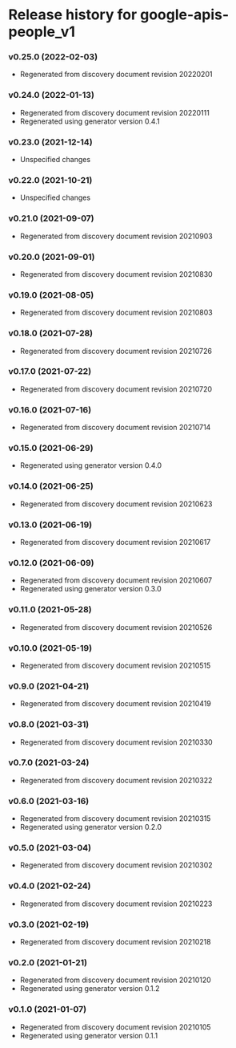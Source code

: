 # Release history for google-apis-people_v1

### v0.25.0 (2022-02-03)

* Regenerated from discovery document revision 20220201

### v0.24.0 (2022-01-13)

* Regenerated from discovery document revision 20220111
* Regenerated using generator version 0.4.1

### v0.23.0 (2021-12-14)

* Unspecified changes

### v0.22.0 (2021-10-21)

* Unspecified changes

### v0.21.0 (2021-09-07)

* Regenerated from discovery document revision 20210903

### v0.20.0 (2021-09-01)

* Regenerated from discovery document revision 20210830

### v0.19.0 (2021-08-05)

* Regenerated from discovery document revision 20210803

### v0.18.0 (2021-07-28)

* Regenerated from discovery document revision 20210726

### v0.17.0 (2021-07-22)

* Regenerated from discovery document revision 20210720

### v0.16.0 (2021-07-16)

* Regenerated from discovery document revision 20210714

### v0.15.0 (2021-06-29)

* Regenerated using generator version 0.4.0

### v0.14.0 (2021-06-25)

* Regenerated from discovery document revision 20210623

### v0.13.0 (2021-06-19)

* Regenerated from discovery document revision 20210617

### v0.12.0 (2021-06-09)

* Regenerated from discovery document revision 20210607
* Regenerated using generator version 0.3.0

### v0.11.0 (2021-05-28)

* Regenerated from discovery document revision 20210526

### v0.10.0 (2021-05-19)

* Regenerated from discovery document revision 20210515

### v0.9.0 (2021-04-21)

* Regenerated from discovery document revision 20210419

### v0.8.0 (2021-03-31)

* Regenerated from discovery document revision 20210330

### v0.7.0 (2021-03-24)

* Regenerated from discovery document revision 20210322

### v0.6.0 (2021-03-16)

* Regenerated from discovery document revision 20210315
* Regenerated using generator version 0.2.0

### v0.5.0 (2021-03-04)

* Regenerated from discovery document revision 20210302

### v0.4.0 (2021-02-24)

* Regenerated from discovery document revision 20210223

### v0.3.0 (2021-02-19)

* Regenerated from discovery document revision 20210218

### v0.2.0 (2021-01-21)

* Regenerated from discovery document revision 20210120
* Regenerated using generator version 0.1.2

### v0.1.0 (2021-01-07)

* Regenerated from discovery document revision 20210105
* Regenerated using generator version 0.1.1

